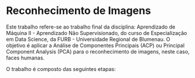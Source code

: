 # Reconhecimento de Imagens

Este trabalho refere-se ao trabalho final da disciplina: Aprendizado de Máquina II - Aprendizado Não Supervisionado, do curso de Especialização em Data Science, da FURB - Universidade Regional de Blumenau. O objetivo é aplicar a Análise de Componentes Principais (ACP) ou Principal Component Analysis (PCA) para o reconhecimento de imagens, neste caso, faces humanas.

O trabalho é composto das seguintes etapas:
